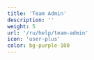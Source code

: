 ```yaml
---
title: 'Team Admin'
description: ''
weight: 5
url: '/ru/help/team-admin'
icon: 'user-plus'
color: bg-purple-100
---
```

